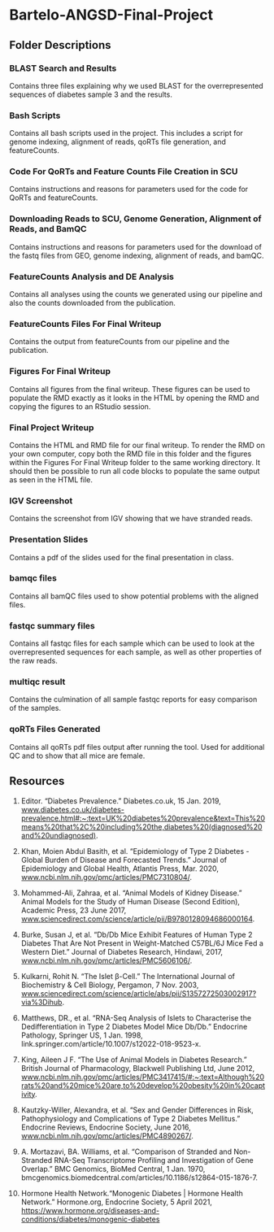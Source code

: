 # Bartelo-ANGSD-Final-Project

## Folder Descriptions

### BLAST Search and Results

Contains three files explaining why we used BLAST for the overrepresented sequences of diabetes sample 3 and the results.

### Bash Scripts

Contains all bash scripts used in the project. This includes a script for genome indexing, alignment of reads, qoRTs file generation, and featureCounts.

### Code For QoRTs and Feature Counts File Creation in SCU

Contains instructions and reasons for parameters used for the code for QoRTs and featureCounts.

### Downloading Reads to SCU, Genome Generation, Alignment of Reads, and BamQC

Contains instructions and reasons for parameters used for the download of the fastq files from GEO, genome indexing, alignment of reads, and bamQC.

### FeatureCounts Analysis and DE Analysis

Contains all analyses using the counts we generated using our pipeline and also the counts downloaded from the publication.

### FeatureCounts Files For Final Writeup

Contains the output from featureCounts from our pipeline and the publication.

### Figures For Final Writeup

Contains all figures from the final writeup. These figures can be used to populate the RMD exactly as it looks in the HTML by opening the RMD and copying the figures to an RStudio session. 

### Final Project Writeup

Contains the HTML and RMD file for our final writeup. To render the RMD on your own computer, copy both the RMD file in this folder and the figures within the Figures For Final Writeup folder to the same working directory. It should then be possible to run all code blocks to populate the same output as seen in the HTML file.

### IGV Screenshot

Contains the screenshot from IGV showing that we have stranded reads.

### Presentation Slides

Contains a pdf of the slides used for the final presentation in class.

### bamqc files

Contains all bamQC files used to show potential problems with the aligned files.

### fastqc summary files

Contains all fastqc files for each sample which can be used to look at the overrepresented sequences for each sample, as well as other properties of the raw reads.

### multiqc result

Contains the culmination of all sample fastqc reports for easy comparison of the samples.

### qoRTs Files Generated

Contains all qoRTs pdf files output after running the tool. Used for additional QC and to show that all mice are female.

## Resources

1. Editor. “Diabetes Prevalence.” Diabetes.co.uk, 15 Jan. 2019, www.diabetes.co.uk/diabetes-prevalence.html#:~:text=UK%20diabetes%20prevalence&text=This%20means%20that%2C%20including%20the,diabetes%20(diagnosed%20and%20undiagnosed).

2. Khan, Moien Abdul Basith, et al. “Epidemiology of Type 2 Diabetes - Global Burden of Disease and Forecasted Trends.” Journal of Epidemiology and Global Health, Atlantis Press, Mar. 2020, www.ncbi.nlm.nih.gov/pmc/articles/PMC7310804/.

3. Mohammed-Ali, Zahraa, et al. “Animal Models of Kidney Disease.” Animal Models for the Study of Human Disease (Second Edition), Academic Press, 23 June 2017, www.sciencedirect.com/science/article/pii/B9780128094686000164.

4. Burke, Susan J, et al. “Db/Db Mice Exhibit Features of Human Type 2 Diabetes That Are Not Present in Weight-Matched C57BL/6J Mice Fed a Western Diet.” Journal of Diabetes Research, Hindawi, 2017, www.ncbi.nlm.nih.gov/pmc/articles/PMC5606106/.

5. Kulkarni, Rohit N. “The Islet β-Cell.” The International Journal of Biochemistry & Cell Biology, Pergamon, 7 Nov. 2003, www.sciencedirect.com/science/article/abs/pii/S1357272503002917?via%3Dihub.

6. Matthews, DR., et al. “RNA-Seq Analysis of Islets to Characterise the Dedifferentiation in Type 2 Diabetes Model Mice Db/Db.” Endocrine Pathology, Springer US, 1 Jan. 1998, link.springer.com/article/10.1007/s12022-018-9523-x.

7. King, Aileen J F. “The Use of Animal Models in Diabetes Research.” British Journal of Pharmacology, Blackwell Publishing Ltd, June 2012, www.ncbi.nlm.nih.gov/pmc/articles/PMC3417415/#:~:text=Although%20rats%20and%20mice%20are,to%20develop%20obesity%20in%20captivity.

8. Kautzky-Willer, Alexandra, et al. “Sex and Gender Differences in Risk, Pathophysiology and Complications of Type 2 Diabetes Mellitus.” Endocrine Reviews, Endocrine Society, June 2016, www.ncbi.nlm.nih.gov/pmc/articles/PMC4890267/.

9. A. Mortazavi, BA. Williams, et al. “Comparison of Stranded and Non-Stranded RNA-Seq Transcriptome Profiling and Investigation of Gene Overlap.” BMC Genomics, BioMed Central, 1 Jan. 1970, bmcgenomics.biomedcentral.com/articles/10.1186/s12864-015-1876-7.

10. Hormone Health Network.“Monogenic Diabetes | Hormone Health Network.” Hormone.org, Endocrine Society, 5 April 2021, https://www.hormone.org/diseases-and-conditions/diabetes/monogenic-diabetes



